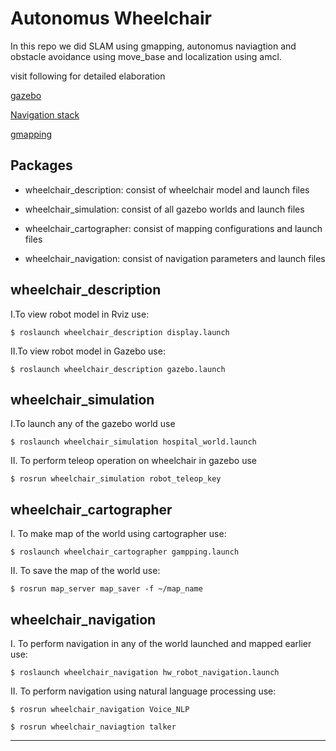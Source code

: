 # Autonomus Wheelchair

In this repo we did SLAM using gmapping, autonomus naviagtion and obstacle avoidance using move_base and localization using amcl.

visit following for detailed elaboration 

[gazebo](http://gazebosim.org/)

[Navigation stack](http://wiki.ros.org/navigation)

[gmapping](http://wiki.ros.org/gmapping)

Packages
--------------------------------------------------------------------------

* wheelchair_description: consist of wheelchair model and launch files

* wheelchair_simulation: consist of all gazebo worlds and launch files

* wheelchair_cartographer: consist of mapping configurations and launch files

* wheelchair_navigation: consist of navigation parameters and launch files

 wheelchair_description
--------------------------------------------------------------------------

I.To view robot model in Rviz use:

	$ roslaunch wheelchair_description display.launch

II.To view robot model in Gazebo use:

	$ roslaunch wheelchair_description gazebo.launch


 wheelchair_simulation
--------------------------------------------------------------------------

I.To launch any of the gazebo world use 

	$ roslaunch wheelchair_simulation hospital_world.launch
	

II. To perform teleop operation on wheelchair in gazebo use

	$ rosrun wheelchair_simulation robot_teleop_key


 wheelchair_cartographer
--------------------------------------------------------------------------

I. To make map of the world using cartographer use:
	
	$ roslaunch wheelchair_cartographer gampping.launch

II. To save the map of the world use:
	
	$ rosrun map_server map_saver -f ~/map_name


 wheelchair_navigation
--------------------------------------------------------------------------

I. To perform navigation in any of the world launched and mapped earlier use:
 
	$ roslaunch wheelchair_navigation hw_robot_navigation.launch

II. To perform navigation using natural language processing use:

	$ rosrun wheelchair_navigation Voice_NLP
	
	$ rosrun wheelchair_naviagtion talker


-------------------------------------------------------------------------
